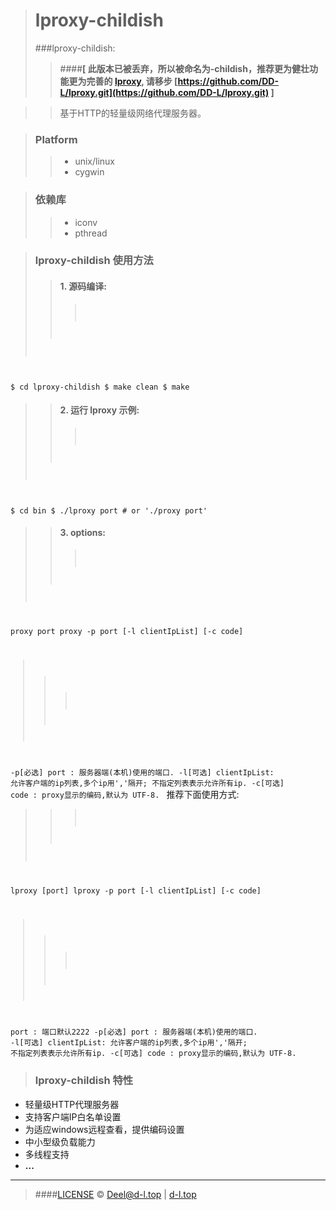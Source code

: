 ># lproxy-childish
> ###lproxy-childish: 
>> ####**[ 此版本已被丢弃，所以被命名为-childish，推荐更为健壮功能更为完善的 [lproxy](https://github.com/DD-L/lproxy.git), 请移步 [https://github.com/DD-L/lproxy.git](https://github.com/DD-L/lproxy.git) ]**

>> 基于HTTP的轻量级网络代理服务器。

> ### Platform
>>* unix/linux
>>* cygwin

> ### 依赖库
>>* iconv
>>* pthread


> ### lproxy-childish 使用方法
>> #### 1. 源码编译:
>>> <pre><code>
$ cd lproxy-childish
$ make clean
$ make
</code></pre>

>> #### 2. 运行 lproxy 示例:
>>> <pre><code>
$ cd bin
$ ./lproxy port # or './proxy port' 
</code></pre>

>> #### 3. options:
>>> <pre><code>
proxy port
proxy -p port [-l clientIpList] [-c code]

>>>
-p[必选]        port        : 服务器端(本机)使用的端口.
-l[可选]        clientIpList: 允许客户端的ip列表,多个ip用','隔开;
                不指定列表表示允许所有ip.
-c[可选]        code        : proxy显示的编码,默认为 UTF-8.
</code></pre>
推荐下面使用方式:
>>> <pre><code>
lproxy [port]
lproxy -p port [-l clientIpList] [-c code]

>>>
 port                       : 端口默认2222 
-p[必选]        port        : 服务器端(本机)使用的端口.
-l[可选]        clientIpList: 允许客户端的ip列表,多个ip用','隔开;
                不指定列表表示允许所有ip.
-c[可选]        code        : proxy显示的编码,默认为 UTF-8.
</code></pre>
> ### lproxy-childish 特性
>>
* 轻量级HTTP代理服务器
* 支持客户端IP白名单设置
* 为适应windows远程查看，提供编码设置
* 中小型级负载能力
* 多线程支持
* **...**

---------------------------------------------------------

> ####[LICENSE](./LICENSE)
&copy; Deel@d-l.top | [d-l.top](http://d-l.top)
